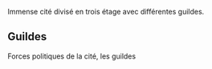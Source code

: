 Immense cité divisé en trois étage avec différentes guildes. 

## Guildes
Forces politiques de la cité, les guildes 